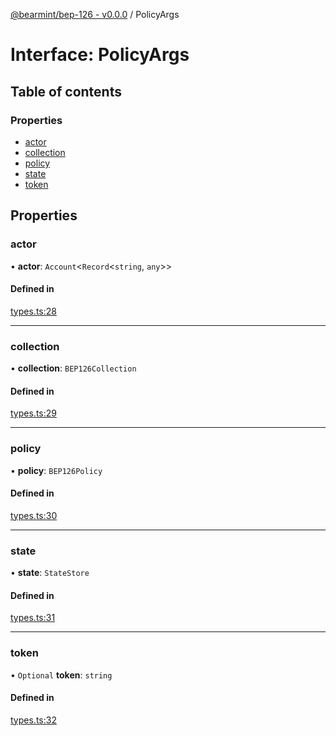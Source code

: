 [@bearmint/bep-126 - v0.0.0](../README.md) / PolicyArgs

# Interface: PolicyArgs

## Table of contents

### Properties

- [actor](PolicyArgs.md#actor)
- [collection](PolicyArgs.md#collection)
- [policy](PolicyArgs.md#policy)
- [state](PolicyArgs.md#state)
- [token](PolicyArgs.md#token)

## Properties

### actor

• **actor**: `Account`<`Record`<`string`, `any`\>\>

#### Defined in

[types.ts:28](https://github.com/bearmint/bearmint/blob/main/packages/bep-126/source/types.ts#L28)

___

### collection

• **collection**: `BEP126Collection`

#### Defined in

[types.ts:29](https://github.com/bearmint/bearmint/blob/main/packages/bep-126/source/types.ts#L29)

___

### policy

• **policy**: `BEP126Policy`

#### Defined in

[types.ts:30](https://github.com/bearmint/bearmint/blob/main/packages/bep-126/source/types.ts#L30)

___

### state

• **state**: `StateStore`

#### Defined in

[types.ts:31](https://github.com/bearmint/bearmint/blob/main/packages/bep-126/source/types.ts#L31)

___

### token

• `Optional` **token**: `string`

#### Defined in

[types.ts:32](https://github.com/bearmint/bearmint/blob/main/packages/bep-126/source/types.ts#L32)
